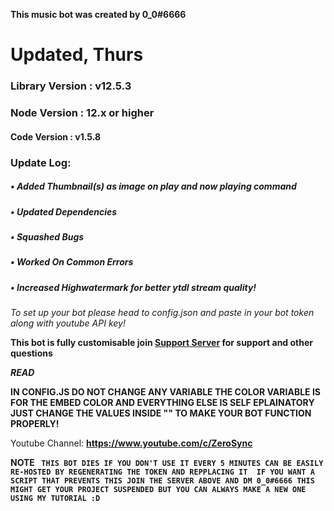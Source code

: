 **This music bot was created by 0_0#6666**
# Updated, Thurs
### Library Version : v12.5.3
### Node Version : 12.x or higher
#### Code Version : v1.5.8
### Update Log:
##### • Added Thumbnail(s) as image on play and now playing command 
##### • Updated Dependencies 
##### • Squashed Bugs
##### • Worked On Common Errors 
##### • Increased Highwatermark for better ytdl stream quality!
_To set up your bot please head to config.json and paste in your bot token along with youtube API key!_

**This bot is fully customisable join [Support Server](https://discord.gg/BAzMVNe) for support and other questions**

**_READ_**

**IN CONFIG.JS DO NOT CHANGE ANY VARIABLE THE COLOR VARIABLE IS FOR THE EMBED COLOR AND EVERYTHING ELSE IS SELF EPLAINATORY JUST CHANGE THE VALUES 
INSIDE "" TO MAKE YOUR BOT FUNCTION PROPERLY!**

Youtube Channel:         **https://www.youtube.com/c/ZeroSync**



**NOTE
`` THIS BOT DIES IF YOU DON'T USE IT EVERY 5 MINUTES CAN BE EASILY RE-HOSTED BY REGENERATING THE TOKEN AND REPPLACING IT 
IF YOU WANT A SCRIPT THAT PREVENTS THIS JOIN THE SERVER ABOVE AND DM 0_0#6666 THIS MIGHT GET YOUR PROJECT SUSPENDED BUT YOU CAN ALWAYS
MAKE A NEW ONE USING MY TUTORIAL :D``**
